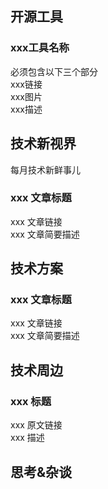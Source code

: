 ## 开源工具
### xxx工具名称
必须包含以下三个部分<br />xxx链接<br />xxx图片<br />xxx描述
## 技术新视界
每月技术新鲜事儿
### xxx 文章标题
xxx 文章链接<br />xxx 文章简要描述
## 技术方案
### xxx 文章标题
xxx 文章链接<br />xxx 文章简要描述
## 技术周边
### xxx 标题
xxx 原文链接<br />xxx 描述
## 思考&杂谈

